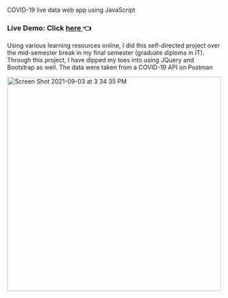 COVID-19 live data web app using JavaScript

<h3>
  Live Demo: Click <a href="https://jonathan653.github.io/covid-19-tracker/">here </a> 👈
</h3>

Using various learning resources online, I did this self-directed project over the mid-semester break in my final semester (graduate diploma in IT). Through this project, I have dipped my toes into using JQuery and Bootstrap as well. The data were taken from a COVID-19 API on Postman<br>

<img width="500" alt="Screen Shot 2021-09-03 at 3 34 35 PM" src="https://user-images.githubusercontent.com/81852222/131946887-09f4e921-d5bc-49cb-bd84-703fc8088cd2.png">

